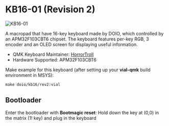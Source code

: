 # KB16-01 (Revision 2)

![KB16-01](https://i.imgur.com/lpq47ELh.png)

A macropad that have 16-key keyboard made by DOIO, which controlled by an APM32F103CBT6 chipset. The keyboard features per-key RGB, 3 encoder and an OLED screen for displaying useful information.

* QMK Keyboard Maintainer: [HorrorTroll](https://github.com/HorrorTroll)
* Hardware Supported: APM32F103CBT6

Make example for this keyboard (after setting up your **vial-qmk** build environment in MSYS):

    make doio/kb16/rev2:vial

## Bootloader

Enter the bootloader with **Bootmagic reset**: Hold down the key at (0,0) in the matrix (1! key) and plug in the keyboard
